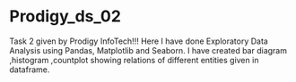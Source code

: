# Prodigy_ds_02
Task 2 given by Prodigy InfoTech!!!
Here I have done Exploratory Data Analysis using Pandas, Matplotlib and Seaborn.
I have created bar diagram ,histogram ,countplot showing relations of different entities given in dataframe.
